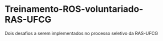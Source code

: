 # Treinamento-ROS-voluntariado-RAS-UFCG
Dois desafios a serem implementados no processo seletivo da RAS-UFCG
